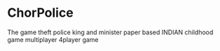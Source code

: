 # ChorPolice
The game theft police king and minister paper based INDIAN childhood game multiplayer 4player game 
